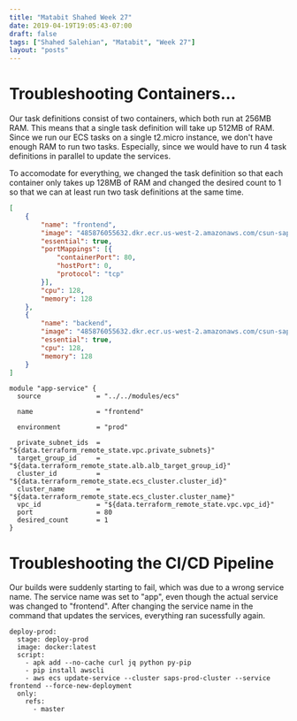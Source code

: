 ```yaml
---
title: "Matabit Shahed Week 27"
date: 2019-04-19T19:05:43-07:00
draft: false
tags: ["Shahed Salehian", "Matabit", "Week 27"]
layout: "posts"
---
```

# Troubleshooting Containers...

Our task definitions consist of two containers, which both run at 256MB RAM. This means that a single task definition will take up 512MB of RAM. Since we run our ECS tasks on a single t2.micro instance, we don't have enough RAM to run two tasks. Especially, since we would have to run 4 task definitions in parallel to update the services. 

To accomodate for everything, we changed the task definition so that each container only takes up 128MB of RAM and changed the desired count to 1 so that we can at least run two task definitions at the same time.

```JSON
[
    {
        "name": "frontend",
        "image": "485876055632.dkr.ecr.us-west-2.amazonaws.com/csun-saps:frontend",
        "essential": true,
        "portMappings": [{
            "containerPort": 80,
            "hostPort": 0,
            "protocol": "tcp"
        }],
        "cpu": 128,
        "memory": 128
    },
    {
        "name": "backend",
        "image": "485876055632.dkr.ecr.us-west-2.amazonaws.com/csun-saps:backend",
        "essential": true,
        "cpu": 128,
        "memory": 128
    }
]
```

```JS
module "app-service" {
  source              = "../../modules/ecs"

  name                = "frontend"

  environment         = "prod"
  
  private_subnet_ids  = "${data.terraform_remote_state.vpc.private_subnets}"
  target_group_id     = "${data.terraform_remote_state.alb.alb_target_group_id}"
  cluster_id          = "${data.terraform_remote_state.ecs_cluster.cluster_id}"
  cluster_name        = "${data.terraform_remote_state.ecs_cluster.cluster_name}"
  vpc_id              = "${data.terraform_remote_state.vpc.vpc_id}"
  port                = 80
  desired_count       = 1
}
```

# Troubleshooting the CI/CD Pipeline

Our builds were suddenly starting to fail, which was due to a wrong service name.
The service name was set to "app", even though the actual service was changed to "frontend".
After changing the service name in the command that updates the services, everything ran sucessfully again.

```YML
deploy-prod:
  stage: deploy-prod
  image: docker:latest
  script:
    - apk add --no-cache curl jq python py-pip
    - pip install awscli
    - aws ecs update-service --cluster saps-prod-cluster --service frontend --force-new-deployment
  only:
    refs:
      - master
```


